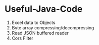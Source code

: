 # Useful-Java-Code

1. Excel data to Objects
2. Byte array compressing/decompressing
3. Read JSON buffered reader
4. Cors Filter

